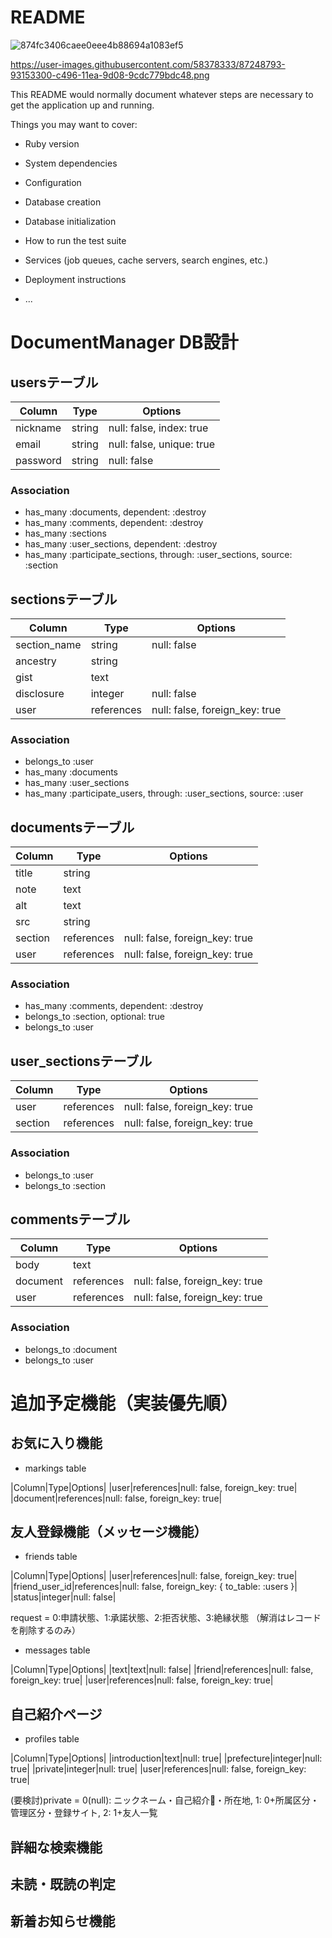 # README

![874fc3406caee0eee4b88694a1083ef5](https://user-images.githubusercontent.com/58378333/87249090-108d7300-c498-11ea-8bec-a8bb98f052dd.png)


https://user-images.githubusercontent.com/58378333/87248793-93153300-c496-11ea-9d08-9cdc779bdc48.png

This README would normally document whatever steps are necessary to get the
application up and running.

Things you may want to cover:

* Ruby version

* System dependencies

* Configuration

* Database creation

* Database initialization

* How to run the test suite

* Services (job queues, cache servers, search engines, etc.)

* Deployment instructions

* ...

# DocumentManager DB設計

## usersテーブル

|Column|Type|Options|
|------|----|-------|
|nickname|string|null: false, index: true|
|email|string|null: false, unique: true|
|password|string|null: false|

### Association
- has_many :documents, dependent: :destroy
- has_many :comments, dependent: :destroy
- has_many :sections
- has_many :user_sections, dependent: :destroy
- has_many :participate_sections, through: :user_sections, source: :section

## sectionsテーブル

|Column|Type|Options|
|------|----|-------|
|section_name|string|null: false|
|ancestry|string||
|gist|text||
|disclosure|integer|null: false|
|user|references|null: false, foreign_key: true|

### Association
- belongs_to :user
- has_many :documents
- has_many :user_sections
- has_many :participate_users, through: :user_sections, source: :user

## documentsテーブル

|Column|Type|Options|
|------|----|-------|
|title|string||
|note|text||
|alt|text||
|src|string||
|section|references|null: false, foreign_key: true|
|user|references|null: false, foreign_key: true|

### Association
- has_many :comments, dependent: :destroy
- belongs_to :section, optional: true
- belongs_to :user

## user_sectionsテーブル

|Column|Type|Options|
|------|----|-------|
|user|references|null: false, foreign_key: true|
|section|references|null: false, foreign_key: true|

### Association
- belongs_to :user
- belongs_to :section

## commentsテーブル

|Column|Type|Options|
|------|----|-------|
|body|text||
|document|references|null: false, foreign_key: true|
|user|references|null: false, foreign_key: true|

### Association
- belongs_to :document
- belongs_to :user


# 追加予定機能（実装優先順）

## お気に入り機能
- markings table

|Column|Type|Options|
|user|references|null: false, foreign_key: true|
|document|references|null: false, foreign_key: true|

## 友人登録機能（メッセージ機能）
- friends table

|Column|Type|Options|
|user|references|null: false, foreign_key: true|
|friend_user_id|references|null: false, foreign_key: { to_table: :users }|
|status|integer|null: false|

request = 0:申請状態、1:承諾状態、2:拒否状態、3:絶縁状態
（解消はレコードを削除するのみ）

- messages table

|Column|Type|Options|
|text|text|null: false|
|friend|references|null: false, foreign_key: true|
|user|references|null: false, foreign_key: true|

## 自己紹介ページ
- profiles table

|Column|Type|Options|
|introduction|text|null: true|
|prefecture|integer|null: true|
|private|integer|null: true|
|user|references|null: false, foreign_key: true|

(要検討)private = 0(null): ニックネーム・自己紹介・所在地, 1: 0+所属区分・管理区分・登録サイト, 2: 1+友人一覧

## 詳細な検索機能
## 未読・既読の判定
## 新着お知らせ機能

